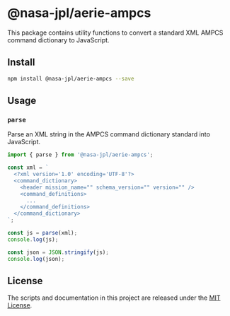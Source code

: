# @nasa-jpl/aerie-ampcs

This package contains utility functions to convert a standard XML AMPCS command dictionary to JavaScript.

## Install

```bash
npm install @nasa-jpl/aerie-ampcs --save
```

## Usage

### `parse`

Parse an XML string in the AMPCS command dictionary standard into JavaScript.

```ts
import { parse } from '@nasa-jpl/aerie-ampcs';

const xml = `
  <?xml version='1.0' encoding='UTF-8'?>
  <command_dictionary>
    <header mission_name="" schema_version="" version="" />
    <command_definitions>
      ...
    </command_definitions>
  </command_dictionary>
`;

const js = parse(xml);
console.log(js);

const json = JSON.stringify(js);
console.log(json);
```

## License

The scripts and documentation in this project are released under the [MIT License](LICENSE).
